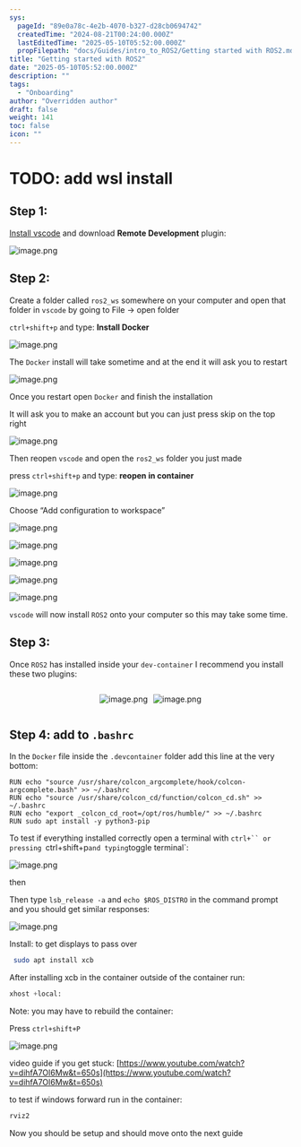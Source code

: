 ```yaml
---
sys:
  pageId: "89e0a78c-4e2b-4070-b327-d28cb0694742"
  createdTime: "2024-08-21T00:24:00.000Z"
  lastEditedTime: "2025-05-10T05:52:00.000Z"
  propFilepath: "docs/Guides/intro_to_ROS2/Getting started with ROS2.md"
title: "Getting started with ROS2"
date: "2025-05-10T05:52:00.000Z"
description: ""
tags:
  - "Onboarding"
author: "Overridden author"
draft: false
weight: 141
toc: false
icon: ""
---
```


# TODO: add wsl install

## Step 1:

[Install vscode](https://code.visualstudio.com/download) and download **Remote Development** plugin:

![image.png](https://prod-files-secure.s3.us-west-2.amazonaws.com/d518164a-d88e-44d1-a4ee-3adb3bd8bce0/efb52993-1881-4a40-b95e-6f020334f022/image.png?X-Amz-Algorithm=AWS4-HMAC-SHA256&X-Amz-Content-Sha256=UNSIGNED-PAYLOAD&X-Amz-Credential=ASIAZI2LB4664WQXZIKX%2F20250610%2Fus-west-2%2Fs3%2Faws4_request&X-Amz-Date=20250610T024025Z&X-Amz-Expires=3600&X-Amz-Security-Token=IQoJb3JpZ2luX2VjENr%2F%2F%2F%2F%2F%2F%2F%2F%2F%2FwEaCXVzLXdlc3QtMiJHMEUCIDagQDW3FkUPXBbr08ncUkD9yxSBz%2BAr99YG2XTyXAbBAiEA3Jwwsy0Gy63tWQlxM%2FIGtp4q3qMZya4NVoB4kujl8K0qiAQIs%2F%2F%2F%2F%2F%2F%2F%2F%2F%2F%2FARAAGgw2Mzc0MjMxODM4MDUiDM6Dj4sPhEx3RYq0aCrcA4svHbdgANBP09r6nRjsV86jwZRoZsNBvwLEZcWtoyTMeweCfLATMaspBNAk7o3X9%2FdCdME%2BoWQr7RrWJBnBTncGUnOfDEZ1USGqsnKKMLnob%2Fo30l9vsN%2FS5ntkYMMj7OJ%2FHjn12LSyzWnfbAs%2B6aVI2pdpT0J0O6kmj27c5ihCBJVVtn5c7C%2FUvYL0yP4W4aINIX2ZPp6r4vbirQglNpPkxvUvL%2Bqep48k4DFLe%2BsBB%2Bm4%2FpHkhHV%2F1ZaYYESn7Ow5hIX6sYVbWMXblQ0LiErCNuE%2FY0H3vF9AmXVLWhTVyCf5k6FaJKPulCW1UUixCIYzj9n94de3y3LgDrhls1lbBd4W8BFRoKm%2BTr3a%2BJTIbQXlEEDSDSx46Q7QH35H2%2FBum8sLLP22fW1w18SxRrl3D1IzUPmjnTPdLzQnQ0W2o%2FbUmioL46Pz8uxsGSQxl2dC8q9HqPuG6UxB995x4UOH7C3Xb%2FkBc5uLc4QH7KNN%2BoQJ23MG2e9gTy6nRzCU7sy5Od%2B%2B6hGDIdLQGS3OmYFTRIRTIvMymvV3ey7Q5xPhUshHnvu3HUYrF08pjLRtGu3CJn34NyQKCDCGlYh5JrVeP%2BokqCBpRIeg%2ByDVoR5a0CcbxQwAp4HaLzCRMMufnsIGOqUBo9AMJO2o9MXHufxgMVlMs6aJeNEzRf4bCNUmS%2FyHEwhM74f%2FW4EBYAVvCwMMgilp8g%2BuwMoJ%2BxdBHnIox5hB5k1wIcb8d2N3vFrbZBd3iPiyLtAh6%2BdCpdk%2FTvwFtmFsPktioweWi5GjC6YmiDYr%2F2wfamSHTUZ%2B56H7hknTao%2BFaOyV9NpFpTgj7UzzIRCpwUIOtrtKb201IDo7nls01PEtdyN3&X-Amz-Signature=8f063a5487dedf52caa189169fc0b819e988069f89d251aee2356d4812aa12bc&X-Amz-SignedHeaders=host&x-id=GetObject)

## Step 2:

Create a folder called `ros2_ws` somewhere on your computer and open that folder in `vscode` by going to File → open folder 

`ctrl+shift+p` and type: **Install Docker**

![image.png](https://prod-files-secure.s3.us-west-2.amazonaws.com/d518164a-d88e-44d1-a4ee-3adb3bd8bce0/2269dc0e-1cd5-47ff-bceb-c04ad9b2eab0/image.png?X-Amz-Algorithm=AWS4-HMAC-SHA256&X-Amz-Content-Sha256=UNSIGNED-PAYLOAD&X-Amz-Credential=ASIAZI2LB4664WQXZIKX%2F20250610%2Fus-west-2%2Fs3%2Faws4_request&X-Amz-Date=20250610T024025Z&X-Amz-Expires=3600&X-Amz-Security-Token=IQoJb3JpZ2luX2VjENr%2F%2F%2F%2F%2F%2F%2F%2F%2F%2FwEaCXVzLXdlc3QtMiJHMEUCIDagQDW3FkUPXBbr08ncUkD9yxSBz%2BAr99YG2XTyXAbBAiEA3Jwwsy0Gy63tWQlxM%2FIGtp4q3qMZya4NVoB4kujl8K0qiAQIs%2F%2F%2F%2F%2F%2F%2F%2F%2F%2F%2FARAAGgw2Mzc0MjMxODM4MDUiDM6Dj4sPhEx3RYq0aCrcA4svHbdgANBP09r6nRjsV86jwZRoZsNBvwLEZcWtoyTMeweCfLATMaspBNAk7o3X9%2FdCdME%2BoWQr7RrWJBnBTncGUnOfDEZ1USGqsnKKMLnob%2Fo30l9vsN%2FS5ntkYMMj7OJ%2FHjn12LSyzWnfbAs%2B6aVI2pdpT0J0O6kmj27c5ihCBJVVtn5c7C%2FUvYL0yP4W4aINIX2ZPp6r4vbirQglNpPkxvUvL%2Bqep48k4DFLe%2BsBB%2Bm4%2FpHkhHV%2F1ZaYYESn7Ow5hIX6sYVbWMXblQ0LiErCNuE%2FY0H3vF9AmXVLWhTVyCf5k6FaJKPulCW1UUixCIYzj9n94de3y3LgDrhls1lbBd4W8BFRoKm%2BTr3a%2BJTIbQXlEEDSDSx46Q7QH35H2%2FBum8sLLP22fW1w18SxRrl3D1IzUPmjnTPdLzQnQ0W2o%2FbUmioL46Pz8uxsGSQxl2dC8q9HqPuG6UxB995x4UOH7C3Xb%2FkBc5uLc4QH7KNN%2BoQJ23MG2e9gTy6nRzCU7sy5Od%2B%2B6hGDIdLQGS3OmYFTRIRTIvMymvV3ey7Q5xPhUshHnvu3HUYrF08pjLRtGu3CJn34NyQKCDCGlYh5JrVeP%2BokqCBpRIeg%2ByDVoR5a0CcbxQwAp4HaLzCRMMufnsIGOqUBo9AMJO2o9MXHufxgMVlMs6aJeNEzRf4bCNUmS%2FyHEwhM74f%2FW4EBYAVvCwMMgilp8g%2BuwMoJ%2BxdBHnIox5hB5k1wIcb8d2N3vFrbZBd3iPiyLtAh6%2BdCpdk%2FTvwFtmFsPktioweWi5GjC6YmiDYr%2F2wfamSHTUZ%2B56H7hknTao%2BFaOyV9NpFpTgj7UzzIRCpwUIOtrtKb201IDo7nls01PEtdyN3&X-Amz-Signature=5a261d5dd870985456a8eb7ea9ab11d9a84944072b178d2704f62637bae6e762&X-Amz-SignedHeaders=host&x-id=GetObject)

The `Docker` install will take sometime and at the end it will ask you to restart

![image.png](https://prod-files-secure.s3.us-west-2.amazonaws.com/d518164a-d88e-44d1-a4ee-3adb3bd8bce0/ed233f78-be33-4b1f-b89c-9c346c0e961e/image.png?X-Amz-Algorithm=AWS4-HMAC-SHA256&X-Amz-Content-Sha256=UNSIGNED-PAYLOAD&X-Amz-Credential=ASIAZI2LB4664WQXZIKX%2F20250610%2Fus-west-2%2Fs3%2Faws4_request&X-Amz-Date=20250610T024025Z&X-Amz-Expires=3600&X-Amz-Security-Token=IQoJb3JpZ2luX2VjENr%2F%2F%2F%2F%2F%2F%2F%2F%2F%2FwEaCXVzLXdlc3QtMiJHMEUCIDagQDW3FkUPXBbr08ncUkD9yxSBz%2BAr99YG2XTyXAbBAiEA3Jwwsy0Gy63tWQlxM%2FIGtp4q3qMZya4NVoB4kujl8K0qiAQIs%2F%2F%2F%2F%2F%2F%2F%2F%2F%2F%2FARAAGgw2Mzc0MjMxODM4MDUiDM6Dj4sPhEx3RYq0aCrcA4svHbdgANBP09r6nRjsV86jwZRoZsNBvwLEZcWtoyTMeweCfLATMaspBNAk7o3X9%2FdCdME%2BoWQr7RrWJBnBTncGUnOfDEZ1USGqsnKKMLnob%2Fo30l9vsN%2FS5ntkYMMj7OJ%2FHjn12LSyzWnfbAs%2B6aVI2pdpT0J0O6kmj27c5ihCBJVVtn5c7C%2FUvYL0yP4W4aINIX2ZPp6r4vbirQglNpPkxvUvL%2Bqep48k4DFLe%2BsBB%2Bm4%2FpHkhHV%2F1ZaYYESn7Ow5hIX6sYVbWMXblQ0LiErCNuE%2FY0H3vF9AmXVLWhTVyCf5k6FaJKPulCW1UUixCIYzj9n94de3y3LgDrhls1lbBd4W8BFRoKm%2BTr3a%2BJTIbQXlEEDSDSx46Q7QH35H2%2FBum8sLLP22fW1w18SxRrl3D1IzUPmjnTPdLzQnQ0W2o%2FbUmioL46Pz8uxsGSQxl2dC8q9HqPuG6UxB995x4UOH7C3Xb%2FkBc5uLc4QH7KNN%2BoQJ23MG2e9gTy6nRzCU7sy5Od%2B%2B6hGDIdLQGS3OmYFTRIRTIvMymvV3ey7Q5xPhUshHnvu3HUYrF08pjLRtGu3CJn34NyQKCDCGlYh5JrVeP%2BokqCBpRIeg%2ByDVoR5a0CcbxQwAp4HaLzCRMMufnsIGOqUBo9AMJO2o9MXHufxgMVlMs6aJeNEzRf4bCNUmS%2FyHEwhM74f%2FW4EBYAVvCwMMgilp8g%2BuwMoJ%2BxdBHnIox5hB5k1wIcb8d2N3vFrbZBd3iPiyLtAh6%2BdCpdk%2FTvwFtmFsPktioweWi5GjC6YmiDYr%2F2wfamSHTUZ%2B56H7hknTao%2BFaOyV9NpFpTgj7UzzIRCpwUIOtrtKb201IDo7nls01PEtdyN3&X-Amz-Signature=35ce64f6fa0fe76a83a7170d5c5295f5247cb9efc8d3d06eb5bc7a6dd901e9f3&X-Amz-SignedHeaders=host&x-id=GetObject)

Once you restart open `Docker` and finish the installation

It will ask you to make an account but you can just press skip on the top right

![image.png](https://prod-files-secure.s3.us-west-2.amazonaws.com/d518164a-d88e-44d1-a4ee-3adb3bd8bce0/21010ad9-1659-4fd9-9f59-9932a09b2a3d/image.png?X-Amz-Algorithm=AWS4-HMAC-SHA256&X-Amz-Content-Sha256=UNSIGNED-PAYLOAD&X-Amz-Credential=ASIAZI2LB4664WQXZIKX%2F20250610%2Fus-west-2%2Fs3%2Faws4_request&X-Amz-Date=20250610T024025Z&X-Amz-Expires=3600&X-Amz-Security-Token=IQoJb3JpZ2luX2VjENr%2F%2F%2F%2F%2F%2F%2F%2F%2F%2FwEaCXVzLXdlc3QtMiJHMEUCIDagQDW3FkUPXBbr08ncUkD9yxSBz%2BAr99YG2XTyXAbBAiEA3Jwwsy0Gy63tWQlxM%2FIGtp4q3qMZya4NVoB4kujl8K0qiAQIs%2F%2F%2F%2F%2F%2F%2F%2F%2F%2F%2FARAAGgw2Mzc0MjMxODM4MDUiDM6Dj4sPhEx3RYq0aCrcA4svHbdgANBP09r6nRjsV86jwZRoZsNBvwLEZcWtoyTMeweCfLATMaspBNAk7o3X9%2FdCdME%2BoWQr7RrWJBnBTncGUnOfDEZ1USGqsnKKMLnob%2Fo30l9vsN%2FS5ntkYMMj7OJ%2FHjn12LSyzWnfbAs%2B6aVI2pdpT0J0O6kmj27c5ihCBJVVtn5c7C%2FUvYL0yP4W4aINIX2ZPp6r4vbirQglNpPkxvUvL%2Bqep48k4DFLe%2BsBB%2Bm4%2FpHkhHV%2F1ZaYYESn7Ow5hIX6sYVbWMXblQ0LiErCNuE%2FY0H3vF9AmXVLWhTVyCf5k6FaJKPulCW1UUixCIYzj9n94de3y3LgDrhls1lbBd4W8BFRoKm%2BTr3a%2BJTIbQXlEEDSDSx46Q7QH35H2%2FBum8sLLP22fW1w18SxRrl3D1IzUPmjnTPdLzQnQ0W2o%2FbUmioL46Pz8uxsGSQxl2dC8q9HqPuG6UxB995x4UOH7C3Xb%2FkBc5uLc4QH7KNN%2BoQJ23MG2e9gTy6nRzCU7sy5Od%2B%2B6hGDIdLQGS3OmYFTRIRTIvMymvV3ey7Q5xPhUshHnvu3HUYrF08pjLRtGu3CJn34NyQKCDCGlYh5JrVeP%2BokqCBpRIeg%2ByDVoR5a0CcbxQwAp4HaLzCRMMufnsIGOqUBo9AMJO2o9MXHufxgMVlMs6aJeNEzRf4bCNUmS%2FyHEwhM74f%2FW4EBYAVvCwMMgilp8g%2BuwMoJ%2BxdBHnIox5hB5k1wIcb8d2N3vFrbZBd3iPiyLtAh6%2BdCpdk%2FTvwFtmFsPktioweWi5GjC6YmiDYr%2F2wfamSHTUZ%2B56H7hknTao%2BFaOyV9NpFpTgj7UzzIRCpwUIOtrtKb201IDo7nls01PEtdyN3&X-Amz-Signature=9e15808b56d914e7b289cfc1b75209faa2d811c97c62ce08640864b7da1bd107&X-Amz-SignedHeaders=host&x-id=GetObject)

Then reopen `vscode` and open the `ros2_ws` folder you just made

press `ctrl+shift+p` and type: **reopen in container**

![image.png](https://prod-files-secure.s3.us-west-2.amazonaws.com/d518164a-d88e-44d1-a4ee-3adb3bd8bce0/4e93b8c2-41ad-488c-8095-c74205196118/image.png?X-Amz-Algorithm=AWS4-HMAC-SHA256&X-Amz-Content-Sha256=UNSIGNED-PAYLOAD&X-Amz-Credential=ASIAZI2LB4664WQXZIKX%2F20250610%2Fus-west-2%2Fs3%2Faws4_request&X-Amz-Date=20250610T024025Z&X-Amz-Expires=3600&X-Amz-Security-Token=IQoJb3JpZ2luX2VjENr%2F%2F%2F%2F%2F%2F%2F%2F%2F%2FwEaCXVzLXdlc3QtMiJHMEUCIDagQDW3FkUPXBbr08ncUkD9yxSBz%2BAr99YG2XTyXAbBAiEA3Jwwsy0Gy63tWQlxM%2FIGtp4q3qMZya4NVoB4kujl8K0qiAQIs%2F%2F%2F%2F%2F%2F%2F%2F%2F%2F%2FARAAGgw2Mzc0MjMxODM4MDUiDM6Dj4sPhEx3RYq0aCrcA4svHbdgANBP09r6nRjsV86jwZRoZsNBvwLEZcWtoyTMeweCfLATMaspBNAk7o3X9%2FdCdME%2BoWQr7RrWJBnBTncGUnOfDEZ1USGqsnKKMLnob%2Fo30l9vsN%2FS5ntkYMMj7OJ%2FHjn12LSyzWnfbAs%2B6aVI2pdpT0J0O6kmj27c5ihCBJVVtn5c7C%2FUvYL0yP4W4aINIX2ZPp6r4vbirQglNpPkxvUvL%2Bqep48k4DFLe%2BsBB%2Bm4%2FpHkhHV%2F1ZaYYESn7Ow5hIX6sYVbWMXblQ0LiErCNuE%2FY0H3vF9AmXVLWhTVyCf5k6FaJKPulCW1UUixCIYzj9n94de3y3LgDrhls1lbBd4W8BFRoKm%2BTr3a%2BJTIbQXlEEDSDSx46Q7QH35H2%2FBum8sLLP22fW1w18SxRrl3D1IzUPmjnTPdLzQnQ0W2o%2FbUmioL46Pz8uxsGSQxl2dC8q9HqPuG6UxB995x4UOH7C3Xb%2FkBc5uLc4QH7KNN%2BoQJ23MG2e9gTy6nRzCU7sy5Od%2B%2B6hGDIdLQGS3OmYFTRIRTIvMymvV3ey7Q5xPhUshHnvu3HUYrF08pjLRtGu3CJn34NyQKCDCGlYh5JrVeP%2BokqCBpRIeg%2ByDVoR5a0CcbxQwAp4HaLzCRMMufnsIGOqUBo9AMJO2o9MXHufxgMVlMs6aJeNEzRf4bCNUmS%2FyHEwhM74f%2FW4EBYAVvCwMMgilp8g%2BuwMoJ%2BxdBHnIox5hB5k1wIcb8d2N3vFrbZBd3iPiyLtAh6%2BdCpdk%2FTvwFtmFsPktioweWi5GjC6YmiDYr%2F2wfamSHTUZ%2B56H7hknTao%2BFaOyV9NpFpTgj7UzzIRCpwUIOtrtKb201IDo7nls01PEtdyN3&X-Amz-Signature=d116caab25717af2a10fee2fd185e74710e98906e146a4280829ca576fc2c90f&X-Amz-SignedHeaders=host&x-id=GetObject)

Choose “Add configuration to workspace”

![image.png](https://prod-files-secure.s3.us-west-2.amazonaws.com/d518164a-d88e-44d1-a4ee-3adb3bd8bce0/9560b282-5060-4989-ba37-97e7b2c22476/image.png?X-Amz-Algorithm=AWS4-HMAC-SHA256&X-Amz-Content-Sha256=UNSIGNED-PAYLOAD&X-Amz-Credential=ASIAZI2LB4664WQXZIKX%2F20250610%2Fus-west-2%2Fs3%2Faws4_request&X-Amz-Date=20250610T024025Z&X-Amz-Expires=3600&X-Amz-Security-Token=IQoJb3JpZ2luX2VjENr%2F%2F%2F%2F%2F%2F%2F%2F%2F%2FwEaCXVzLXdlc3QtMiJHMEUCIDagQDW3FkUPXBbr08ncUkD9yxSBz%2BAr99YG2XTyXAbBAiEA3Jwwsy0Gy63tWQlxM%2FIGtp4q3qMZya4NVoB4kujl8K0qiAQIs%2F%2F%2F%2F%2F%2F%2F%2F%2F%2F%2FARAAGgw2Mzc0MjMxODM4MDUiDM6Dj4sPhEx3RYq0aCrcA4svHbdgANBP09r6nRjsV86jwZRoZsNBvwLEZcWtoyTMeweCfLATMaspBNAk7o3X9%2FdCdME%2BoWQr7RrWJBnBTncGUnOfDEZ1USGqsnKKMLnob%2Fo30l9vsN%2FS5ntkYMMj7OJ%2FHjn12LSyzWnfbAs%2B6aVI2pdpT0J0O6kmj27c5ihCBJVVtn5c7C%2FUvYL0yP4W4aINIX2ZPp6r4vbirQglNpPkxvUvL%2Bqep48k4DFLe%2BsBB%2Bm4%2FpHkhHV%2F1ZaYYESn7Ow5hIX6sYVbWMXblQ0LiErCNuE%2FY0H3vF9AmXVLWhTVyCf5k6FaJKPulCW1UUixCIYzj9n94de3y3LgDrhls1lbBd4W8BFRoKm%2BTr3a%2BJTIbQXlEEDSDSx46Q7QH35H2%2FBum8sLLP22fW1w18SxRrl3D1IzUPmjnTPdLzQnQ0W2o%2FbUmioL46Pz8uxsGSQxl2dC8q9HqPuG6UxB995x4UOH7C3Xb%2FkBc5uLc4QH7KNN%2BoQJ23MG2e9gTy6nRzCU7sy5Od%2B%2B6hGDIdLQGS3OmYFTRIRTIvMymvV3ey7Q5xPhUshHnvu3HUYrF08pjLRtGu3CJn34NyQKCDCGlYh5JrVeP%2BokqCBpRIeg%2ByDVoR5a0CcbxQwAp4HaLzCRMMufnsIGOqUBo9AMJO2o9MXHufxgMVlMs6aJeNEzRf4bCNUmS%2FyHEwhM74f%2FW4EBYAVvCwMMgilp8g%2BuwMoJ%2BxdBHnIox5hB5k1wIcb8d2N3vFrbZBd3iPiyLtAh6%2BdCpdk%2FTvwFtmFsPktioweWi5GjC6YmiDYr%2F2wfamSHTUZ%2B56H7hknTao%2BFaOyV9NpFpTgj7UzzIRCpwUIOtrtKb201IDo7nls01PEtdyN3&X-Amz-Signature=c517bfcf1844aef6adab13f6344f7b6478efc238761d8ec3c56639551c0ea9cf&X-Amz-SignedHeaders=host&x-id=GetObject)

![image.png](https://prod-files-secure.s3.us-west-2.amazonaws.com/d518164a-d88e-44d1-a4ee-3adb3bd8bce0/2ee63f81-886b-48e8-a553-dc6e5eac99e4/image.png?X-Amz-Algorithm=AWS4-HMAC-SHA256&X-Amz-Content-Sha256=UNSIGNED-PAYLOAD&X-Amz-Credential=ASIAZI2LB4664WQXZIKX%2F20250610%2Fus-west-2%2Fs3%2Faws4_request&X-Amz-Date=20250610T024025Z&X-Amz-Expires=3600&X-Amz-Security-Token=IQoJb3JpZ2luX2VjENr%2F%2F%2F%2F%2F%2F%2F%2F%2F%2FwEaCXVzLXdlc3QtMiJHMEUCIDagQDW3FkUPXBbr08ncUkD9yxSBz%2BAr99YG2XTyXAbBAiEA3Jwwsy0Gy63tWQlxM%2FIGtp4q3qMZya4NVoB4kujl8K0qiAQIs%2F%2F%2F%2F%2F%2F%2F%2F%2F%2F%2FARAAGgw2Mzc0MjMxODM4MDUiDM6Dj4sPhEx3RYq0aCrcA4svHbdgANBP09r6nRjsV86jwZRoZsNBvwLEZcWtoyTMeweCfLATMaspBNAk7o3X9%2FdCdME%2BoWQr7RrWJBnBTncGUnOfDEZ1USGqsnKKMLnob%2Fo30l9vsN%2FS5ntkYMMj7OJ%2FHjn12LSyzWnfbAs%2B6aVI2pdpT0J0O6kmj27c5ihCBJVVtn5c7C%2FUvYL0yP4W4aINIX2ZPp6r4vbirQglNpPkxvUvL%2Bqep48k4DFLe%2BsBB%2Bm4%2FpHkhHV%2F1ZaYYESn7Ow5hIX6sYVbWMXblQ0LiErCNuE%2FY0H3vF9AmXVLWhTVyCf5k6FaJKPulCW1UUixCIYzj9n94de3y3LgDrhls1lbBd4W8BFRoKm%2BTr3a%2BJTIbQXlEEDSDSx46Q7QH35H2%2FBum8sLLP22fW1w18SxRrl3D1IzUPmjnTPdLzQnQ0W2o%2FbUmioL46Pz8uxsGSQxl2dC8q9HqPuG6UxB995x4UOH7C3Xb%2FkBc5uLc4QH7KNN%2BoQJ23MG2e9gTy6nRzCU7sy5Od%2B%2B6hGDIdLQGS3OmYFTRIRTIvMymvV3ey7Q5xPhUshHnvu3HUYrF08pjLRtGu3CJn34NyQKCDCGlYh5JrVeP%2BokqCBpRIeg%2ByDVoR5a0CcbxQwAp4HaLzCRMMufnsIGOqUBo9AMJO2o9MXHufxgMVlMs6aJeNEzRf4bCNUmS%2FyHEwhM74f%2FW4EBYAVvCwMMgilp8g%2BuwMoJ%2BxdBHnIox5hB5k1wIcb8d2N3vFrbZBd3iPiyLtAh6%2BdCpdk%2FTvwFtmFsPktioweWi5GjC6YmiDYr%2F2wfamSHTUZ%2B56H7hknTao%2BFaOyV9NpFpTgj7UzzIRCpwUIOtrtKb201IDo7nls01PEtdyN3&X-Amz-Signature=f2b9e8bd1a2d45568064a247162eb8af9cb47a0be157a85710e58f86f5ed76fe&X-Amz-SignedHeaders=host&x-id=GetObject)

![image.png](https://prod-files-secure.s3.us-west-2.amazonaws.com/d518164a-d88e-44d1-a4ee-3adb3bd8bce0/ae1580b2-b048-407e-aed9-b584224a7a04/image.png?X-Amz-Algorithm=AWS4-HMAC-SHA256&X-Amz-Content-Sha256=UNSIGNED-PAYLOAD&X-Amz-Credential=ASIAZI2LB4664WQXZIKX%2F20250610%2Fus-west-2%2Fs3%2Faws4_request&X-Amz-Date=20250610T024025Z&X-Amz-Expires=3600&X-Amz-Security-Token=IQoJb3JpZ2luX2VjENr%2F%2F%2F%2F%2F%2F%2F%2F%2F%2FwEaCXVzLXdlc3QtMiJHMEUCIDagQDW3FkUPXBbr08ncUkD9yxSBz%2BAr99YG2XTyXAbBAiEA3Jwwsy0Gy63tWQlxM%2FIGtp4q3qMZya4NVoB4kujl8K0qiAQIs%2F%2F%2F%2F%2F%2F%2F%2F%2F%2F%2FARAAGgw2Mzc0MjMxODM4MDUiDM6Dj4sPhEx3RYq0aCrcA4svHbdgANBP09r6nRjsV86jwZRoZsNBvwLEZcWtoyTMeweCfLATMaspBNAk7o3X9%2FdCdME%2BoWQr7RrWJBnBTncGUnOfDEZ1USGqsnKKMLnob%2Fo30l9vsN%2FS5ntkYMMj7OJ%2FHjn12LSyzWnfbAs%2B6aVI2pdpT0J0O6kmj27c5ihCBJVVtn5c7C%2FUvYL0yP4W4aINIX2ZPp6r4vbirQglNpPkxvUvL%2Bqep48k4DFLe%2BsBB%2Bm4%2FpHkhHV%2F1ZaYYESn7Ow5hIX6sYVbWMXblQ0LiErCNuE%2FY0H3vF9AmXVLWhTVyCf5k6FaJKPulCW1UUixCIYzj9n94de3y3LgDrhls1lbBd4W8BFRoKm%2BTr3a%2BJTIbQXlEEDSDSx46Q7QH35H2%2FBum8sLLP22fW1w18SxRrl3D1IzUPmjnTPdLzQnQ0W2o%2FbUmioL46Pz8uxsGSQxl2dC8q9HqPuG6UxB995x4UOH7C3Xb%2FkBc5uLc4QH7KNN%2BoQJ23MG2e9gTy6nRzCU7sy5Od%2B%2B6hGDIdLQGS3OmYFTRIRTIvMymvV3ey7Q5xPhUshHnvu3HUYrF08pjLRtGu3CJn34NyQKCDCGlYh5JrVeP%2BokqCBpRIeg%2ByDVoR5a0CcbxQwAp4HaLzCRMMufnsIGOqUBo9AMJO2o9MXHufxgMVlMs6aJeNEzRf4bCNUmS%2FyHEwhM74f%2FW4EBYAVvCwMMgilp8g%2BuwMoJ%2BxdBHnIox5hB5k1wIcb8d2N3vFrbZBd3iPiyLtAh6%2BdCpdk%2FTvwFtmFsPktioweWi5GjC6YmiDYr%2F2wfamSHTUZ%2B56H7hknTao%2BFaOyV9NpFpTgj7UzzIRCpwUIOtrtKb201IDo7nls01PEtdyN3&X-Amz-Signature=7ebfe05539c651b4ec95da7907c1d2a51f0cc63af7b6f7cbbdbdf2df05d6e232&X-Amz-SignedHeaders=host&x-id=GetObject)

![image.png](https://prod-files-secure.s3.us-west-2.amazonaws.com/d518164a-d88e-44d1-a4ee-3adb3bd8bce0/53255b28-f75e-430f-b9e3-c0ac8577e42b/image.png?X-Amz-Algorithm=AWS4-HMAC-SHA256&X-Amz-Content-Sha256=UNSIGNED-PAYLOAD&X-Amz-Credential=ASIAZI2LB4664WQXZIKX%2F20250610%2Fus-west-2%2Fs3%2Faws4_request&X-Amz-Date=20250610T024025Z&X-Amz-Expires=3600&X-Amz-Security-Token=IQoJb3JpZ2luX2VjENr%2F%2F%2F%2F%2F%2F%2F%2F%2F%2FwEaCXVzLXdlc3QtMiJHMEUCIDagQDW3FkUPXBbr08ncUkD9yxSBz%2BAr99YG2XTyXAbBAiEA3Jwwsy0Gy63tWQlxM%2FIGtp4q3qMZya4NVoB4kujl8K0qiAQIs%2F%2F%2F%2F%2F%2F%2F%2F%2F%2F%2FARAAGgw2Mzc0MjMxODM4MDUiDM6Dj4sPhEx3RYq0aCrcA4svHbdgANBP09r6nRjsV86jwZRoZsNBvwLEZcWtoyTMeweCfLATMaspBNAk7o3X9%2FdCdME%2BoWQr7RrWJBnBTncGUnOfDEZ1USGqsnKKMLnob%2Fo30l9vsN%2FS5ntkYMMj7OJ%2FHjn12LSyzWnfbAs%2B6aVI2pdpT0J0O6kmj27c5ihCBJVVtn5c7C%2FUvYL0yP4W4aINIX2ZPp6r4vbirQglNpPkxvUvL%2Bqep48k4DFLe%2BsBB%2Bm4%2FpHkhHV%2F1ZaYYESn7Ow5hIX6sYVbWMXblQ0LiErCNuE%2FY0H3vF9AmXVLWhTVyCf5k6FaJKPulCW1UUixCIYzj9n94de3y3LgDrhls1lbBd4W8BFRoKm%2BTr3a%2BJTIbQXlEEDSDSx46Q7QH35H2%2FBum8sLLP22fW1w18SxRrl3D1IzUPmjnTPdLzQnQ0W2o%2FbUmioL46Pz8uxsGSQxl2dC8q9HqPuG6UxB995x4UOH7C3Xb%2FkBc5uLc4QH7KNN%2BoQJ23MG2e9gTy6nRzCU7sy5Od%2B%2B6hGDIdLQGS3OmYFTRIRTIvMymvV3ey7Q5xPhUshHnvu3HUYrF08pjLRtGu3CJn34NyQKCDCGlYh5JrVeP%2BokqCBpRIeg%2ByDVoR5a0CcbxQwAp4HaLzCRMMufnsIGOqUBo9AMJO2o9MXHufxgMVlMs6aJeNEzRf4bCNUmS%2FyHEwhM74f%2FW4EBYAVvCwMMgilp8g%2BuwMoJ%2BxdBHnIox5hB5k1wIcb8d2N3vFrbZBd3iPiyLtAh6%2BdCpdk%2FTvwFtmFsPktioweWi5GjC6YmiDYr%2F2wfamSHTUZ%2B56H7hknTao%2BFaOyV9NpFpTgj7UzzIRCpwUIOtrtKb201IDo7nls01PEtdyN3&X-Amz-Signature=8074511756840a1dcfcff7bb503848975eb5a8e8d59e7edd1135142f47ed5b76&X-Amz-SignedHeaders=host&x-id=GetObject)

![image.png](https://prod-files-secure.s3.us-west-2.amazonaws.com/d518164a-d88e-44d1-a4ee-3adb3bd8bce0/7c562767-5af9-4ffb-97d1-327bcdf4ee00/image.png?X-Amz-Algorithm=AWS4-HMAC-SHA256&X-Amz-Content-Sha256=UNSIGNED-PAYLOAD&X-Amz-Credential=ASIAZI2LB4664WQXZIKX%2F20250610%2Fus-west-2%2Fs3%2Faws4_request&X-Amz-Date=20250610T024025Z&X-Amz-Expires=3600&X-Amz-Security-Token=IQoJb3JpZ2luX2VjENr%2F%2F%2F%2F%2F%2F%2F%2F%2F%2FwEaCXVzLXdlc3QtMiJHMEUCIDagQDW3FkUPXBbr08ncUkD9yxSBz%2BAr99YG2XTyXAbBAiEA3Jwwsy0Gy63tWQlxM%2FIGtp4q3qMZya4NVoB4kujl8K0qiAQIs%2F%2F%2F%2F%2F%2F%2F%2F%2F%2F%2FARAAGgw2Mzc0MjMxODM4MDUiDM6Dj4sPhEx3RYq0aCrcA4svHbdgANBP09r6nRjsV86jwZRoZsNBvwLEZcWtoyTMeweCfLATMaspBNAk7o3X9%2FdCdME%2BoWQr7RrWJBnBTncGUnOfDEZ1USGqsnKKMLnob%2Fo30l9vsN%2FS5ntkYMMj7OJ%2FHjn12LSyzWnfbAs%2B6aVI2pdpT0J0O6kmj27c5ihCBJVVtn5c7C%2FUvYL0yP4W4aINIX2ZPp6r4vbirQglNpPkxvUvL%2Bqep48k4DFLe%2BsBB%2Bm4%2FpHkhHV%2F1ZaYYESn7Ow5hIX6sYVbWMXblQ0LiErCNuE%2FY0H3vF9AmXVLWhTVyCf5k6FaJKPulCW1UUixCIYzj9n94de3y3LgDrhls1lbBd4W8BFRoKm%2BTr3a%2BJTIbQXlEEDSDSx46Q7QH35H2%2FBum8sLLP22fW1w18SxRrl3D1IzUPmjnTPdLzQnQ0W2o%2FbUmioL46Pz8uxsGSQxl2dC8q9HqPuG6UxB995x4UOH7C3Xb%2FkBc5uLc4QH7KNN%2BoQJ23MG2e9gTy6nRzCU7sy5Od%2B%2B6hGDIdLQGS3OmYFTRIRTIvMymvV3ey7Q5xPhUshHnvu3HUYrF08pjLRtGu3CJn34NyQKCDCGlYh5JrVeP%2BokqCBpRIeg%2ByDVoR5a0CcbxQwAp4HaLzCRMMufnsIGOqUBo9AMJO2o9MXHufxgMVlMs6aJeNEzRf4bCNUmS%2FyHEwhM74f%2FW4EBYAVvCwMMgilp8g%2BuwMoJ%2BxdBHnIox5hB5k1wIcb8d2N3vFrbZBd3iPiyLtAh6%2BdCpdk%2FTvwFtmFsPktioweWi5GjC6YmiDYr%2F2wfamSHTUZ%2B56H7hknTao%2BFaOyV9NpFpTgj7UzzIRCpwUIOtrtKb201IDo7nls01PEtdyN3&X-Amz-Signature=fa1039ff096ed5aa9ae423864f137b8f2a14a418f4c4d72041cae22ab9a6b177&X-Amz-SignedHeaders=host&x-id=GetObject)

`vscode` will now install `ROS2` onto your computer so this may take some time.

## Step 3:

Once `ROS2` has installed inside your `dev-container` I recommend you install these two plugins:

<div style="display: flex;flex-direction: row; column-gap:10px; max-width: 630px;justify-content: center;">
<div>

![image.png](https://prod-files-secure.s3.us-west-2.amazonaws.com/d518164a-d88e-44d1-a4ee-3adb3bd8bce0/3fc3d550-5a54-4ba1-ba6b-faa01cdb7369/image.png?X-Amz-Algorithm=AWS4-HMAC-SHA256&X-Amz-Content-Sha256=UNSIGNED-PAYLOAD&X-Amz-Credential=ASIAZI2LB466ZBUERQWC%2F20250610%2Fus-west-2%2Fs3%2Faws4_request&X-Amz-Date=20250610T024027Z&X-Amz-Expires=3600&X-Amz-Security-Token=IQoJb3JpZ2luX2VjENv%2F%2F%2F%2F%2F%2F%2F%2F%2F%2FwEaCXVzLXdlc3QtMiJHMEUCIQCRNZ%2F%2B%2B8lsziojseTbg%2B05E1Qtorj7dGNqYi40Rc5%2BbgIgFueNhISHpLylFhGGP3lXowK5PZE%2BrPVclsz9yzy4py4qiAQItP%2F%2F%2F%2F%2F%2F%2F%2F%2F%2FARAAGgw2Mzc0MjMxODM4MDUiDIJVMWUfLf55R%2FLubSrcA4bghUkp3RIRwN2%2FaCmgVcd3szN01Pg1SPzIE%2BcfX07rw1nmF1QgEDpJH%2BZ9Z8MWr3l1ZcC7JEW5wBmxkVzpnXkJtO87ckxuWBZl0He1vUhzpyQvuX%2BxbdxsjjS0%2BolBqrxVWFBcQObIypqRqelA31AvrFcQnJermyn2hLjudKASbaEgbf5WLlrWcHy3SSxq3wL5wpEJcCUdI984TfuJpYHWih7Acn%2FR78%2BwVmcYEihmt4nsfu%2BmOKPT4nQkQNdV%2FlE5r4foW5i7dJJ5gD7lRxqMVK3mysHasYZygnq0OtakWFAAU6WxN7UsYEIna6qpLmsi4PMkWrOTWGMtbOqho7cyQ373MPJ7BZrbX54mhHbKFcE6MMEHuc%2Fgz1SYq4KX4TNGmwhSDBkDqR9rhJXfV7ZZert6H3hsvq%2BEFRDQHftsXTBqxRPRfvGLzgaFmBqeiCO5%2Fkl5KcYRzFuYL0yknmIqTIEzTKWM2UpNm2AD9IGyuee4I4KMeQTdSaROieL3%2B63n9lVCAorCuxL9o76rFjMhrl6h0RQ66AYXWA59mGak9D8QY8v3ezxXuEIiL9ZONWE%2BP82skFtFwOdpc%2FO1xichvoOUD9HPgcg9J%2BwEtL1tXWjZyjqlL4%2BC7CRtMKG0nsIGOqUBvhZd2jC6HsV4q90uwiG0lAiAg5%2BS%2Bel26uGXPgIYrenN3cKG9FnabWGVyaAEgHdLWSfBZmL3Q2rBO5G8XNEG5rhiQOUTffS0NjXcAYTvk4po%2FOB%2FxI%2BRb2AOJGpGHbojtSEGquNLDLO8R4BbjsRSPdj7l13clol5Ph43rdAy%2BSgymadGK3pWe89o0rhupcPBWdO%2Ff56uJkR%2BluEgOR5vlpqTjFxN&X-Amz-Signature=b8e4e344f06b501b50fb3e2d065c28f6bae46c4b57d0241d11c38f6ad0a79cd9&X-Amz-SignedHeaders=host&x-id=GetObject)

</div>
<div>

![image.png](https://prod-files-secure.s3.us-west-2.amazonaws.com/d518164a-d88e-44d1-a4ee-3adb3bd8bce0/d994cc66-13c2-4093-a5a3-f84cf4601a82/image.png?X-Amz-Algorithm=AWS4-HMAC-SHA256&X-Amz-Content-Sha256=UNSIGNED-PAYLOAD&X-Amz-Credential=ASIAZI2LB466QLWOSMR7%2F20250610%2Fus-west-2%2Fs3%2Faws4_request&X-Amz-Date=20250610T024027Z&X-Amz-Expires=3600&X-Amz-Security-Token=IQoJb3JpZ2luX2VjENr%2F%2F%2F%2F%2F%2F%2F%2F%2F%2FwEaCXVzLXdlc3QtMiJHMEUCIAqGWVpMqeBKRmZAhHXZcw0KczWxtc%2B4hZakwdT6ONseAiEA4oTrOvetQ%2BUYZ3H3jCKmfVLCeJp1N8j0MafTBsHpsGIqiAQIs%2F%2F%2F%2F%2F%2F%2F%2F%2F%2F%2FARAAGgw2Mzc0MjMxODM4MDUiDGyyQ1w0C6bqaOFveircA5kVkXIJLRux%2BXp9xYrPlTt9%2FKug11Wy89Vm83VgTmoCJJNtyKoZB8MYQ0cuQs9F5KNxxxCwINqOlIyxmioFGdCCUh%2Bhv%2BTEIrs12hkzHMfhW0VjjqCyaGftCZSMSL%2Fwq7ot8yEDPtyJbyTpnHjE8I0M%2FHtjUBIW3CvbY2J2qRb7yHgqMcf2J5blC5FSfadUdKLq3TmJd4OvIXWyhZHZZgq5SUzPWvekPJ1cSPm8UdUwufw05OCMy%2F7jK%2B4cr8ec7p5gG0zyrP8n9SdD6Bx%2BLKkvkx3f5g%2BOXfgoDLgkxuC6uxEbKDNA0GGEEvlQ854CEzWkQbWzMo2XWR7LwhbNYKZj57Yp9XpjlhWz%2BHKGtrqb0iX%2FU4dBhW8pND2pl7I3bOkn346fdEwZtEi06jRiIkhqtbkpQrtfvGVlRz91XBpxqRQcyonwwIUxqeeYV852ymnyWvZE5H8Q1YR2zGFeC4nEh0xay6TpqampEC92VGZIQz76G47E4ekyjAPB0rMzReu2g5NWVYq%2FdmMKrbFyIamrFBvcXWhraURqFbaThdqN5RxwUoHXfyzy46iLZWib2CRzFO%2FW5KtdB9KuJKZkV39JzyDpErxJv%2Fvf0uMsUnm4%2F%2B8Iub%2BKoJI%2FK9g4MI6hnsIGOqUBwsppm24kek7wmQiVD%2BqHtyYbKPIC%2BjbU73XyojnpU890aEiTccMejAqIbeGVMiH0vgm0LZXqYuYi8g74SCmdVLsDQ9RDpisPLcGF78idP%2BSmJN6VJvrkSnLBEkQRhXUcp%2BslK%2Fbki%2Bua9R3ItYWm12BZIWysrIFu%2FUnk5kNFngZcIUzEN77EJbDQR%2BzqHeLetmlnKyiQt4V2UIyulgNIbD5HIG%2Fl&X-Amz-Signature=590048eba46e16b0b1fb37815d458c37993066268cd0ead3767b9f26611318e0&X-Amz-SignedHeaders=host&x-id=GetObject)

</div>
</div>

## Step 4: add to `.bashrc`

In the `Docker` file inside the `.devcontainer` folder add this line at the very bottom: 

```docker
RUN echo "source /usr/share/colcon_argcomplete/hook/colcon-argcomplete.bash" >> ~/.bashrc
RUN echo "source /usr/share/colcon_cd/function/colcon_cd.sh" >> ~/.bashrc
RUN echo "export _colcon_cd_root=/opt/ros/humble/" >> ~/.bashrc
RUN sudo apt install -y python3-pip 
```

To test if everything installed correctly open a terminal with `ctrl+`` or pressing `ctrl+shift+p` and typing `toggle terminal`:

![image.png](https://prod-files-secure.s3.us-west-2.amazonaws.com/d518164a-d88e-44d1-a4ee-3adb3bd8bce0/6a4943d8-b04e-4c02-9a58-775f3384d1a5/image.png?X-Amz-Algorithm=AWS4-HMAC-SHA256&X-Amz-Content-Sha256=UNSIGNED-PAYLOAD&X-Amz-Credential=ASIAZI2LB4664WQXZIKX%2F20250610%2Fus-west-2%2Fs3%2Faws4_request&X-Amz-Date=20250610T024025Z&X-Amz-Expires=3600&X-Amz-Security-Token=IQoJb3JpZ2luX2VjENr%2F%2F%2F%2F%2F%2F%2F%2F%2F%2FwEaCXVzLXdlc3QtMiJHMEUCIDagQDW3FkUPXBbr08ncUkD9yxSBz%2BAr99YG2XTyXAbBAiEA3Jwwsy0Gy63tWQlxM%2FIGtp4q3qMZya4NVoB4kujl8K0qiAQIs%2F%2F%2F%2F%2F%2F%2F%2F%2F%2F%2FARAAGgw2Mzc0MjMxODM4MDUiDM6Dj4sPhEx3RYq0aCrcA4svHbdgANBP09r6nRjsV86jwZRoZsNBvwLEZcWtoyTMeweCfLATMaspBNAk7o3X9%2FdCdME%2BoWQr7RrWJBnBTncGUnOfDEZ1USGqsnKKMLnob%2Fo30l9vsN%2FS5ntkYMMj7OJ%2FHjn12LSyzWnfbAs%2B6aVI2pdpT0J0O6kmj27c5ihCBJVVtn5c7C%2FUvYL0yP4W4aINIX2ZPp6r4vbirQglNpPkxvUvL%2Bqep48k4DFLe%2BsBB%2Bm4%2FpHkhHV%2F1ZaYYESn7Ow5hIX6sYVbWMXblQ0LiErCNuE%2FY0H3vF9AmXVLWhTVyCf5k6FaJKPulCW1UUixCIYzj9n94de3y3LgDrhls1lbBd4W8BFRoKm%2BTr3a%2BJTIbQXlEEDSDSx46Q7QH35H2%2FBum8sLLP22fW1w18SxRrl3D1IzUPmjnTPdLzQnQ0W2o%2FbUmioL46Pz8uxsGSQxl2dC8q9HqPuG6UxB995x4UOH7C3Xb%2FkBc5uLc4QH7KNN%2BoQJ23MG2e9gTy6nRzCU7sy5Od%2B%2B6hGDIdLQGS3OmYFTRIRTIvMymvV3ey7Q5xPhUshHnvu3HUYrF08pjLRtGu3CJn34NyQKCDCGlYh5JrVeP%2BokqCBpRIeg%2ByDVoR5a0CcbxQwAp4HaLzCRMMufnsIGOqUBo9AMJO2o9MXHufxgMVlMs6aJeNEzRf4bCNUmS%2FyHEwhM74f%2FW4EBYAVvCwMMgilp8g%2BuwMoJ%2BxdBHnIox5hB5k1wIcb8d2N3vFrbZBd3iPiyLtAh6%2BdCpdk%2FTvwFtmFsPktioweWi5GjC6YmiDYr%2F2wfamSHTUZ%2B56H7hknTao%2BFaOyV9NpFpTgj7UzzIRCpwUIOtrtKb201IDo7nls01PEtdyN3&X-Amz-Signature=31924c1a692f61b3662f81fbfeaae5e410c37e8e69a8d3040d4fcc939a0268db&X-Amz-SignedHeaders=host&x-id=GetObject)

then 

Then type `lsb_release -a` and `echo $ROS_DISTRO` in the command prompt and you should get similar responses:

![image.png](https://prod-files-secure.s3.us-west-2.amazonaws.com/d518164a-d88e-44d1-a4ee-3adb3bd8bce0/3e635dec-a805-4e85-8b9e-d000e5b71a4e/image.png?X-Amz-Algorithm=AWS4-HMAC-SHA256&X-Amz-Content-Sha256=UNSIGNED-PAYLOAD&X-Amz-Credential=ASIAZI2LB4664WQXZIKX%2F20250610%2Fus-west-2%2Fs3%2Faws4_request&X-Amz-Date=20250610T024025Z&X-Amz-Expires=3600&X-Amz-Security-Token=IQoJb3JpZ2luX2VjENr%2F%2F%2F%2F%2F%2F%2F%2F%2F%2FwEaCXVzLXdlc3QtMiJHMEUCIDagQDW3FkUPXBbr08ncUkD9yxSBz%2BAr99YG2XTyXAbBAiEA3Jwwsy0Gy63tWQlxM%2FIGtp4q3qMZya4NVoB4kujl8K0qiAQIs%2F%2F%2F%2F%2F%2F%2F%2F%2F%2F%2FARAAGgw2Mzc0MjMxODM4MDUiDM6Dj4sPhEx3RYq0aCrcA4svHbdgANBP09r6nRjsV86jwZRoZsNBvwLEZcWtoyTMeweCfLATMaspBNAk7o3X9%2FdCdME%2BoWQr7RrWJBnBTncGUnOfDEZ1USGqsnKKMLnob%2Fo30l9vsN%2FS5ntkYMMj7OJ%2FHjn12LSyzWnfbAs%2B6aVI2pdpT0J0O6kmj27c5ihCBJVVtn5c7C%2FUvYL0yP4W4aINIX2ZPp6r4vbirQglNpPkxvUvL%2Bqep48k4DFLe%2BsBB%2Bm4%2FpHkhHV%2F1ZaYYESn7Ow5hIX6sYVbWMXblQ0LiErCNuE%2FY0H3vF9AmXVLWhTVyCf5k6FaJKPulCW1UUixCIYzj9n94de3y3LgDrhls1lbBd4W8BFRoKm%2BTr3a%2BJTIbQXlEEDSDSx46Q7QH35H2%2FBum8sLLP22fW1w18SxRrl3D1IzUPmjnTPdLzQnQ0W2o%2FbUmioL46Pz8uxsGSQxl2dC8q9HqPuG6UxB995x4UOH7C3Xb%2FkBc5uLc4QH7KNN%2BoQJ23MG2e9gTy6nRzCU7sy5Od%2B%2B6hGDIdLQGS3OmYFTRIRTIvMymvV3ey7Q5xPhUshHnvu3HUYrF08pjLRtGu3CJn34NyQKCDCGlYh5JrVeP%2BokqCBpRIeg%2ByDVoR5a0CcbxQwAp4HaLzCRMMufnsIGOqUBo9AMJO2o9MXHufxgMVlMs6aJeNEzRf4bCNUmS%2FyHEwhM74f%2FW4EBYAVvCwMMgilp8g%2BuwMoJ%2BxdBHnIox5hB5k1wIcb8d2N3vFrbZBd3iPiyLtAh6%2BdCpdk%2FTvwFtmFsPktioweWi5GjC6YmiDYr%2F2wfamSHTUZ%2B56H7hknTao%2BFaOyV9NpFpTgj7UzzIRCpwUIOtrtKb201IDo7nls01PEtdyN3&X-Amz-Signature=7f763298c8e3248c8c1435615194b3bc5eba36d27d3efba31dd3d7c91652a258&X-Amz-SignedHeaders=host&x-id=GetObject)

Install:  to get displays to pass over

```bash
 sudo apt install xcb
```

After installing xcb in the container outside of the container run:

```python
xhost +local:
```

Note: you may have to rebuild the container:

Press `ctrl+shift+P`

![image.png](https://prod-files-secure.s3.us-west-2.amazonaws.com/d518164a-d88e-44d1-a4ee-3adb3bd8bce0/6c2be660-2618-4c38-9c26-53554f7a0b7b/image.png?X-Amz-Algorithm=AWS4-HMAC-SHA256&X-Amz-Content-Sha256=UNSIGNED-PAYLOAD&X-Amz-Credential=ASIAZI2LB4664WQXZIKX%2F20250610%2Fus-west-2%2Fs3%2Faws4_request&X-Amz-Date=20250610T024025Z&X-Amz-Expires=3600&X-Amz-Security-Token=IQoJb3JpZ2luX2VjENr%2F%2F%2F%2F%2F%2F%2F%2F%2F%2FwEaCXVzLXdlc3QtMiJHMEUCIDagQDW3FkUPXBbr08ncUkD9yxSBz%2BAr99YG2XTyXAbBAiEA3Jwwsy0Gy63tWQlxM%2FIGtp4q3qMZya4NVoB4kujl8K0qiAQIs%2F%2F%2F%2F%2F%2F%2F%2F%2F%2F%2FARAAGgw2Mzc0MjMxODM4MDUiDM6Dj4sPhEx3RYq0aCrcA4svHbdgANBP09r6nRjsV86jwZRoZsNBvwLEZcWtoyTMeweCfLATMaspBNAk7o3X9%2FdCdME%2BoWQr7RrWJBnBTncGUnOfDEZ1USGqsnKKMLnob%2Fo30l9vsN%2FS5ntkYMMj7OJ%2FHjn12LSyzWnfbAs%2B6aVI2pdpT0J0O6kmj27c5ihCBJVVtn5c7C%2FUvYL0yP4W4aINIX2ZPp6r4vbirQglNpPkxvUvL%2Bqep48k4DFLe%2BsBB%2Bm4%2FpHkhHV%2F1ZaYYESn7Ow5hIX6sYVbWMXblQ0LiErCNuE%2FY0H3vF9AmXVLWhTVyCf5k6FaJKPulCW1UUixCIYzj9n94de3y3LgDrhls1lbBd4W8BFRoKm%2BTr3a%2BJTIbQXlEEDSDSx46Q7QH35H2%2FBum8sLLP22fW1w18SxRrl3D1IzUPmjnTPdLzQnQ0W2o%2FbUmioL46Pz8uxsGSQxl2dC8q9HqPuG6UxB995x4UOH7C3Xb%2FkBc5uLc4QH7KNN%2BoQJ23MG2e9gTy6nRzCU7sy5Od%2B%2B6hGDIdLQGS3OmYFTRIRTIvMymvV3ey7Q5xPhUshHnvu3HUYrF08pjLRtGu3CJn34NyQKCDCGlYh5JrVeP%2BokqCBpRIeg%2ByDVoR5a0CcbxQwAp4HaLzCRMMufnsIGOqUBo9AMJO2o9MXHufxgMVlMs6aJeNEzRf4bCNUmS%2FyHEwhM74f%2FW4EBYAVvCwMMgilp8g%2BuwMoJ%2BxdBHnIox5hB5k1wIcb8d2N3vFrbZBd3iPiyLtAh6%2BdCpdk%2FTvwFtmFsPktioweWi5GjC6YmiDYr%2F2wfamSHTUZ%2B56H7hknTao%2BFaOyV9NpFpTgj7UzzIRCpwUIOtrtKb201IDo7nls01PEtdyN3&X-Amz-Signature=b3c9539f1f4996c55cead77b943308beaa4b1fdf612cc235edb1b146204111e5&X-Amz-SignedHeaders=host&x-id=GetObject)

video guide if you get stuck: [https://www.youtube.com/watch?v=dihfA7Ol6Mw&t=650s](https://www.youtube.com/watch?v=dihfA7Ol6Mw&t=650s)

to test if windows forward run in the container:

```bash
rviz2
```

Now you should be setup and should move onto the next guide 
